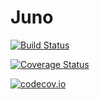 # Juno

[![Build Status](https://travis-ci.org/MikeInnes/Juno.jl.svg?branch=master)](https://travis-ci.org/MikeInnes/Juno.jl)

[![Coverage Status](https://coveralls.io/repos/MikeInnes/Juno.jl/badge.svg?branch=master&service=github)](https://coveralls.io/github/MikeInnes/Juno.jl?branch=master)

[![codecov.io](http://codecov.io/github/MikeInnes/Juno.jl/coverage.svg?branch=master)](http://codecov.io/github/MikeInnes/Juno.jl?branch=master)
